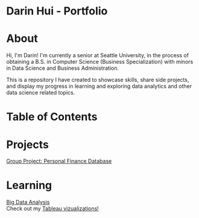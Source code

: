 # Darin Hui - Portfolio
# About
Hi, I'm Darin! I'm currently a senior at Seattle University, in the process of obtaining a B.S. in Computer Science (Business Specialization)
with minors in Data Science and Business Administration. 

This is a repository I have created to showcase skills, share side projects, and display my progress in learning and exploring data analytics 
and other data science related topics.

# Table of Contents

# Projects
[Group Project: Personal Finance Database](https://github.com/a-wallen/PersonalFinanceDatabase)

# Learning
[Big Data Analysis](https://github.com/huidarin/portfolio/tree/main/learning/BigDataAnalysis) <br />
Check out my [Tableau vizualizations!](https://public.tableau.com/app/profile/darin.hui#!/) <br />
